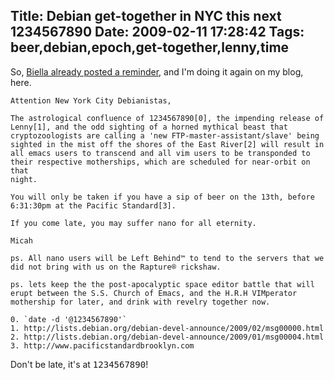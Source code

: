 Title: Debian get-together in NYC this next 1234567890
Date: 2009-02-11 17:28:42
Tags: beer,debian,epoch,get-together,lenny,time
---
So, <a href="http://gabriellacoleman.org/blog/?p=1293">Biella already posted a reminder</a>, and I'm doing it again on my blog, here.
<pre><code>Attention New York City Debianistas,

The astrological confluence of 1234567890[0], the impending release of
Lenny[1], and the odd sighting of a horned mythical beast that
cryptozoologists are calling a 'new FTP-master-assistant/slave' being
sighted in the mist off the shores of the East River[2] will result in
all emacs users to transcend and all vim users to be transponded to
their respective motherships, which are scheduled for near-orbit on that
night.

You will only be taken if you have a sip of beer on the 13th, before
6:31:30pm at the Pacific Standard[3]. 

If you come late, you may suffer nano for all eternity.

Micah

ps. All nano users will be Left Behind™ to tend to the servers that we
did not bring with us on the Rapture® rickshaw. 

ps. lets keep the the post-apocalyptic space editor battle that will
erupt between the S.S. Church of Emacs, and the H.R.H VIMperator
mothership for later, and drink with revelry together now.

0. `date -d '@1234567890'`
1. http://lists.debian.org/debian-devel-announce/2009/02/msg00000.html
2. http://lists.debian.org/debian-devel-announce/2009/01/msg00004.html
3. http://www.pacificstandardbrooklyn.com
</code></pre>
Don't be late, it's at <tt>1234567890</tt>!